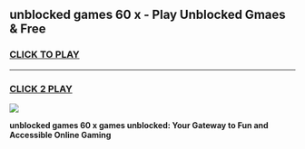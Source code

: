 
## unblocked games 60 x - Play Unblocked Gmaes & Free
<h3>
<a href="https://news.freeplayer.one?title=unblocked_games_60_x&ref=23F">CLICK TO PLAY</a></h3>
<hr>

<h3>
<a href="https://news.freeplayer.one?title=unblocked_games_60_x&ref=23F">CLICK 2 PLAY</a>
  
</h3>

<a href="https://news.freeplayer.one?title=unblocked_games_60_x&ref=23F/"><img src="https://clearcache.store/games.png"></a>


**unblocked games 60 x games unblocked: Your Gateway to Fun and Accessible Online Gaming**
